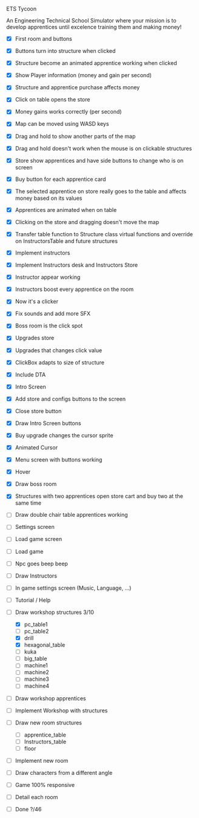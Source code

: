 ETS Tycoon

An Engineering Technical School Simulator where your mission is to develop apprentices until excelence training them and making money!

- [x] First room and buttons
- [x] Buttons turn into structure when clicked
- [x] Structure become an animated apprentice working when clicked
- [x] Show Player information (money and gain per second)
- [x] Structure and apprentice purchase affects money
- [x] Click on table opens the store
- [x] Money gains works correctly (per second)
- [x] Map can be moved using WASD keys
- [x] Drag and hold to show another parts of the map
- [x] Drag and hold doesn't work when the mouse is on clickable structures
- [x] Store show apprentices and have side buttons to change who is on screen
- [x] Buy button for each apprentice card
- [x] The selected apprentice on store really goes to the table and affects money based on its values
- [x] Apprentices are animated when on table
- [x] Clicking on the store and dragging doesn't move the map
- [x] Transfer table function to Structure class virtual functions and override on InstructorsTable and future structures
- [x] Implement instructors
- [x] Implement Instructors desk and Instructors Store
- [x] Instructor appear working
- [x] Instructors boost every apprentice on the room
- [x] Now it's a clicker
- [X] Fix sounds and add more SFX 
- [X] Boss room is the click spot
- [X] Upgrades store
- [X] Upgrades that changes click value
- [X] ClickBox adapts to size of structure
- [X] Include DTA
- [X] Intro Screen
- [X] Add store and configs buttons to the screen
- [X] Close store button
- [X] Draw Intro Screen buttons
- [X] Buy upgrade changes the cursor sprite
- [X] Animated Cursor
- [X] Menu screen with buttons working
- [X] Hover
- [x] Draw boss room
- [x] Structures with two apprentices open store cart and buy two at the same time
- [ ] Draw double chair table apprentices working 
- [ ] Settings screen
- [ ] Load game screen
- [ ] Load game
- [ ] Npc goes beep beep
- [ ] Draw Instructors
- [ ] In game settings screen (Music, Language, ...)
- [ ] Tutorial / Help
- [ ] Draw workshop structures 3/10
    - [X] pc_table1
    - [ ] pc_table2
    - [X] drill
    - [X] hexagonal_table
    - [ ] kuka
    - [ ] big_table
    - [ ] machine1
    - [ ] machine2
    - [ ] machine3
    - [ ] machine4
- [ ] Draw workshop apprentices
- [ ] Implement Workshop with structures
- [ ] Draw new room structures
    - [ ] apprentice_table
    - [ ] Instructors_table
    - [ ] floor
- [ ] Implement new room
- [ ] Draw characters from a different angle
- [ ] Game 100% responsive
- [ ] Detail each room


- [ ] Done ?/46
